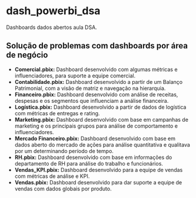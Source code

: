 # dash_powerbi_dsa
Dashboards dados abertos aula DSA.
## Solução de problemas com dashboards por área de negócio 

- **Comercial.pbix:**  Dashboard desenvolvido com algumas métricas e influenciadores, para suporte a equipe comercial.
- **Contabilidade.pbix:**  Dashboard desenvolvido a partir de um Balanço Patrimonial, com a visão de matriz e navegação na hierarquia.
- **Financeiro.pbix:**  Dashboard desenvolvido com análise de receitas, despesas e os segmentos que influenciam a análise financeira.
- **Logística.pbix:**  Dashboard desenvolvido a partir de dados de logística com métricas de entregas e rating.
- **Marketing.pbix:** Dashboard desenvolvido com base em campanhas de marketing e os principais grupos para análise de comportamento e influenciadores.  
- **Mercado Financeiro.pbix:**  Dashboard desenvolvido com base em dados aberto do mercado de ações para análise quantitativa e qualitava por um determinando período de tempo.
- **RH.pbix:**  Dashboard desenvolvido com base em informações do departamento de RH para análise do trabalho e funcionários.
- **Vendas_KPI.pbix:**  Dashboard desenvolvido para a equipe de vendas com métricas de análise e KPI.
- **Vendas.pbix:**  Dashboard desenvolvido para dar suporte a equipe de vendas com dados globais por produto.
